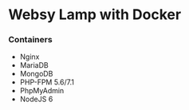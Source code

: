 # Websy Lamp with Docker

### Containers

- Nginx
- MariaDB
- MongoDB
- PHP-FPM 5.6/7.1
- PhpMyAdmin
- NodeJS 6
